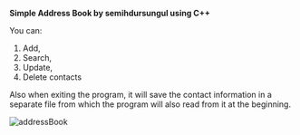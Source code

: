 **Simple Address Book by semihdursungul using C++**


You can:
1. Add,
2. Search,
3. Update,
4. Delete contacts

Also when exiting the program, it will save the contact information in a separate file from which the program will also read from it at the beginning.

![addressBook](https://github.com/semihdursungul/cpp_projects/assets/114025283/4fa536de-bab6-48e2-a23a-b566f0430049)
